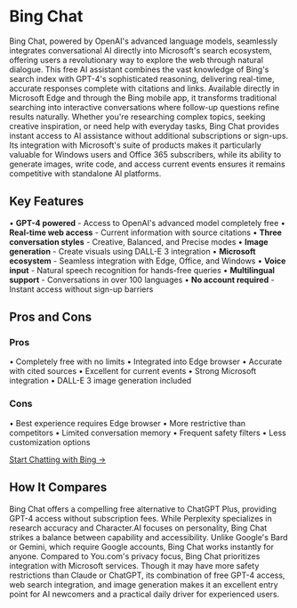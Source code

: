 # Bing Chat

Bing Chat, powered by OpenAI's advanced language models, seamlessly integrates conversational AI directly into Microsoft's search ecosystem, offering users a revolutionary way to explore the web through natural dialogue. This free AI assistant combines the vast knowledge of Bing's search index with GPT-4's sophisticated reasoning, delivering real-time, accurate responses complete with citations and links. Available directly in Microsoft Edge and through the Bing mobile app, it transforms traditional searching into interactive conversations where follow-up questions refine results naturally. Whether you're researching complex topics, seeking creative inspiration, or need help with everyday tasks, Bing Chat provides instant access to AI assistance without additional subscriptions or sign-ups. Its integration with Microsoft's suite of products makes it particularly valuable for Windows users and Office 365 subscribers, while its ability to generate images, write code, and access current events ensures it remains competitive with standalone AI platforms.

## Key Features

• **GPT-4 powered** - Access to OpenAI's advanced model completely free
• **Real-time web access** - Current information with source citations
• **Three conversation styles** - Creative, Balanced, and Precise modes
• **Image generation** - Create visuals using DALL-E 3 integration
• **Microsoft ecosystem** - Seamless integration with Edge, Office, and Windows
• **Voice input** - Natural speech recognition for hands-free queries
• **Multilingual support** - Conversations in over 100 languages
• **No account required** - Instant access without sign-up barriers

## Pros and Cons

### Pros
• Completely free with no limits
• Integrated into Edge browser
• Accurate with cited sources
• Excellent for current events
• Strong Microsoft integration
• DALL-E 3 image generation included

### Cons
• Best experience requires Edge browser
• More restrictive than competitors
• Limited conversation memory
• Frequent safety filters
• Less customization options

[Start Chatting with Bing →](https://www.bing.com/chat)

## How It Compares

Bing Chat offers a compelling free alternative to ChatGPT Plus, providing GPT-4 access without subscription fees. While Perplexity specializes in research accuracy and Character.AI focuses on personality, Bing Chat strikes a balance between capability and accessibility. Unlike Google's Bard or Gemini, which require Google accounts, Bing Chat works instantly for anyone. Compared to You.com's privacy focus, Bing Chat prioritizes integration with Microsoft services. Though it may have more safety restrictions than Claude or ChatGPT, its combination of free GPT-4 access, web search integration, and image generation makes it an excellent entry point for AI newcomers and a practical daily driver for experienced users.
